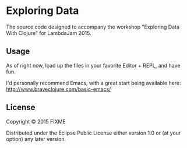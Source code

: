 # Exploring Data

The source code designed to accompany the workshop "Exploring Data With Clojure"
for LambdaJam 2015.

## Usage

As of right now, load up the files in your favorite Editor + REPL, and have fun.

I'd personally recommend Emacs, with a great start being available here:
http://www.braveclojure.com/basic-emacs/

## License

Copyright © 2015 FIXME

Distributed under the Eclipse Public License either version 1.0 or (at
your option) any later version.
